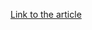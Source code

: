 [Link to the article](https://krebsonsecurity.com/2022/01/who-wrote-the-alphv-blackcat-ransomware-strain/)
